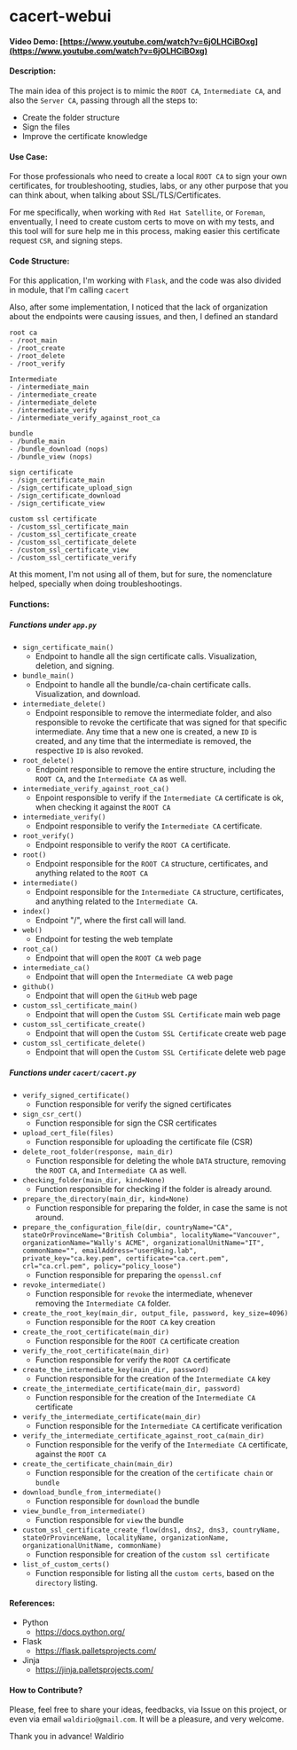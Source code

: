 # cacert-webui
#### Video Demo:  [https://www.youtube.com/watch?v=6jOLHCiBOxg](https://www.youtube.com/watch?v=6jOLHCiBOxg)
#### Description:
The main idea of this project is to mimic the `ROOT CA`, `Intermediate CA`, and also the `Server CA`, passing through all the steps to:
- Create the folder structure
- Sign the files
- Improve the certificate knowledge

#### Use Case:
For those professionals who need to create a local `ROOT CA` to sign your own certificates, for troubleshooting, studies, labs, or any other purpose that you can think about, when talking about SSL/TLS/Certificates.

For me specifically, when working with `Red Hat Satellite`, or `Foreman`, enventually, I need to create custom certs to move on with my tests, and this tool will for sure help me in this process, making easier this certificate request `CSR`, and signing steps.

#### Code Structure:
For this application, I'm working with `Flask`, and the code was also divided in module, that I'm calling `cacert`

Also, after some implementation, I noticed that the lack of organization about the endpoints were causing issues, and then, I defined an standard
```
root ca
- /root_main
- /root_create
- /root_delete
- /root_verify

Intermediate
- /intermediate_main
- /intermediate_create
- /intermediate_delete
- /intermediate_verify
- /intermediate_verify_against_root_ca

bundle
- /bundle_main
- /bundle_download (nops)
- /bundle_view (nops)

sign certificate
- /sign_certificate_main
- /sign_certificate_upload_sign
- /sign_certificate_download
- /sign_certificate_view

custom ssl certificate
- /custom_ssl_certificate_main
- /custom_ssl_certificate_create
- /custom_ssl_certificate_delete
- /custom_ssl_certificate_view
- /custom_ssl_certificate_verify
```

At this moment, I'm not using all of them, but for sure, the nomenclature helped, specially when doing troubleshootings.

#### Functions:

##### Functions under `app.py`
- `sign_certificate_main()`
  - Endpoint to handle all the sign certificate calls. Visualization, deletion, and signing.
- `bundle_main()`
  - Endpoint to handle all the bundle/ca-chain certificate calls. Visualization, and download.
- `intermediate_delete()`
  - Endpoint responsible to remove the intermediate folder, and also responsible to revoke the certificate that was signed for that specific intermediate. Any time that a new one is created, a new `ID` is created, and any time that the intermediate is removed, the respective `ID` is also revoked.
- `root_delete()`
  - Endpoint responsible to remove the entire structure, including the `ROOT CA`, and the `Intermediate CA` as well.
- `intermediate_verify_against_root_ca()`
  - Enpoint responsible to verify if the `Intermediate CA` certificate is ok, when checking it against the `ROOT CA`
- `intermediate_verify()`
  - Endpoint responsible to verify the `Intermediate CA` certificate.
- `root_verify()`
  - Endpoint responsible to verify the `ROOT CA` certificate.
- `root()`
  - Endpoint responsible for the `ROOT CA` structure, certificates, and anything related to the `ROOT CA`
- `intermediate()`
  - Endpoint responsible for the `Intermediate CA` structure, certificates, and anything related to the `Intermediate CA`.
- `index()`
  - Endpoint "/", where the first call will land.
- `web()`
  - Endpoint for testing the web template
- `root_ca()`
  - Endpoint that will open the `ROOT CA` web page
- `intermediate_ca()`
  - Endpoint that will open the `Intermediate CA` web page
- `github()`
  - Endpoint that will open the `GitHub` web page
- `custom_ssl_certificate_main()`
  - Endpoint that will open the `Custom SSL Certificate` main web page
- `custom_ssl_certificate_create()`
  - Endpoint that will open the `Custom SSL Certificate` create web page
- `custom_ssl_certificate_delete()`
  - Endpoint that will open the `Custom SSL Certificate` delete web page


##### Functions under `cacert/cacert.py`

- `verify_signed_certificate()`
  - Function responsible for verify the signed certificates
- `sign_csr_cert()`
  - Function responsible for sign the CSR certificates
- `upload_cert_file(files)`
  - Function responsible for uploading the certificate file (CSR)
- `delete_root_folder(response, main_dir)`
  - Function responsible for deleting the whole `DATA` structure, removing the `ROOT CA`, and `Intermediate CA` as well.
- `checking_folder(main_dir, kind=None)`
  - Function responsible for checking if the folder is already around.
- `prepare_the_directory(main_dir, kind=None)`
  - Function responsible for preparing the folder, in case the same is not around.
- `prepare_the_configuration_file(dir, countryName="CA", stateOrProvinceName="British Columbia", localityName="Vancouver", organizationName="Wally's ACME", organizationalUnitName="IT", commonName="", emailAddress="user@king.lab", private_key="ca.key.pem", certificate="ca.cert.pem", crl="ca.crl.pem", policy="policy_loose")`
  - Function responsible for preparing the `openssl.cnf`
- `revoke_intermediate()`
  - Function responsible for `revoke` the intermediate, whenever removing the `Intermediate CA` folder.
- `create_the_root_key(main_dir, output_file, password, key_size=4096)`
  - Function responsible for the `ROOT CA` key creation
- `create_the_root_certificate(main_dir)`
  - Function responsible for the `ROOT CA` certificate creation
- `verify_the_root_certificate(main_dir)`
  - Function responsible for verify the `ROOT CA` certificate
- `create_the_intermediate_key(main_dir, password)`
  - Function responsible for the creation of the `Intermediate CA` key
- `create_the_intermediate_certificate(main_dir, password)`
  - Function responsible for the creation of the `Intermediate CA` certificate
- `verify_the_intermediate_certificate(main_dir)`
  - Function responsible for the `Intermediate CA` certificate verification
- `verify_the_intermediate_certificate_against_root_ca(main_dir)`
  - Function responsible for the verify of the `Intermediate CA` certificate, against the `ROOT CA`
- `create_the_certificate_chain(main_dir)`
  - Function responsible for the creation of the `certificate chain` or `bundle`
- `download_bundle_from_intermediate()`
  - Function responsible for `download` the bundle
- `view_bundle_from_intermediate()`
  - Function responsible for `view` the bundle
- `custom_ssl_certificate_create_flow(dns1, dns2, dns3, countryName, stateOrProvinceName, localityName, organizationName, organizationalUnitName, commonName)`
  - Function responsible for creation of the `custom ssl certificate`
- `list_of_custom_certs()`
  - Function responsible for listing all the `custom certs`, based on the `directory` listing.


#### References:
- Python
  - https://docs.python.org/
- Flask
  - https://flask.palletsprojects.com/
- Jinja
  - https://jinja.palletsprojects.com/


#### How to Contribute?
Please, feel free to share your ideas, feedbacks, via Issue on this project, or even via email `waldirio@gmail.com`. It will be a pleasure, and very welcome.

Thank you in advance!
Waldirio